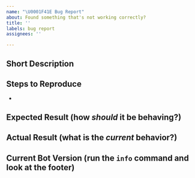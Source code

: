 ```yaml
---
name: "\U0001F41E Bug Report"
about: Found something that's not working correctly?
title: ''
labels: bug report
assignees: ''

---
```


## Short Description

## Steps to Reproduce
- 

## Expected Result (how *should* it be behaving?)

## Actual Result (what is the *current* behavior?)

## Current Bot Version (run the `info` command and look at the footer)
